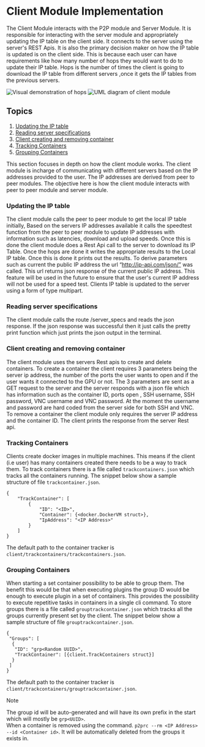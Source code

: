 # Client Module Implementation

The Client Module interacts with the P2P module and Server Module. It is responsible for interacting with the server module and appropriately updating the IP table on the client side. It connects to the server using the server's REST Apis. It is also the primary decision maker on how the IP table is updated is on the client side. This is because each user can have requirements like how many number of hops they would want to do to update their IP table. Hops is the number of times the client is going to download the IP table from different servers ,once it gets the IP tables from the previous servers.

![Visual demonstration of hops](images/NumOfHops.png)
![UML diagram of client module](images/clientmoduleArch.png)

## Topics
1. [Updating the IP table](#updating-the-IP-table)
2. [Reading server specifications](#reading-server-specifications)
3. [Client creating and removing container](#Client-creating-and-removing-container)
4. [Tracking Containers](#Tracking-Containers)
5. [Grouping Containers](#Grouping-Containers)

This section focuses in depth on how the client module works. The client module is incharge of communicating with
different servers based on the IP addresses provided to the user. The IP addresses are derived
from peer to peer modules. The objective here is how the client module interacts with peer to peer module 
and server module.

### Updating the IP table
The client module calls the peer to peer module to get the local IP table initially, Based on the
servers IP addresses available it calls the speedtest function from the peer to peer module to
update IP addresses with information such as latencies, download and upload speeds. Once this is
done the client module does a Rest Api call to the server to download its IP Table. Once the hops are 
done it writes the appropriate results to the Local IP table. Once this is done it prints out the results. 
To derive parameters such as current the public IP address the url “http://ip-api.com/json/” was called. 
This url returns json response of the current public IP address. This feature will be used in the future 
to ensure that the user's current IP address will not be used for a speed test. 
Clients IP table is updated to the server using a form of type multipart.

### Reading server specifications
The client module calls the route /server_specs and reads the json response. If the json response
was successful then it just calls the pretty print function which just prints the json output in the
terminal.

### Client creating and removing container
The client module uses the servers Rest apis to create and delete containers. To create a container
the client requires 3 parameters being the server ip address, the number of the ports the user
wants to open and if the user wants it connected to the GPU or not. The 3 parameters are sent as a
GET request to the server and the server responds with a json file which has information such as
the container ID, ports open , SSH username, SSH password, VNC username and VNC password.
At the moment the username and password are hard coded from the server side for both SSH and
VNC.
To remove a container the client module only requires the server IP address and the container ID.
The client prints the response from the server Rest api.

### Tracking Containers 
Clients create docker images in multiple machines. This means if the client (i.e user) has many 
containers created there needs to be a way to track them. To track containers there is a file 
called ```trackcontainers.json``` which tracks all the containers running. The snippet below 
show a sample structure of file ```trackcontainer.json```.

```
{
	"TrackContainer": [
		{
			"ID": "<ID>",
			"Container": {<docker.DockerVM struct>},
			"IpAddress": "<IP Address>"
		}
	]
} 
```
The default path to the container tracker is ```client/trackcontainers/trackcontainers.json```. 

### Grouping Containers 
When starting a set container possibility to be able to group them. 
The benefit this would be that when executing plugins the group ID would be enough to execute 
plugin in a set of containers. This provides the possibility to execute repetitive tasks in containers in 
a single cli command. To store groups there is a file called ```grouptrackcontainer.json``` which tracks all
the groups currently present set by the client. The snippet below
show a sample structure of file ```grouptrackcontainer.json```.

```
{
 "Groups": [
  {
   "ID": "grp<Random UUID>",
   "TrackContainer": [{client.TrackContainers struct}]
  }
 ]
}
```
The default path to the container tracker is ```client/trackcontainers/grouptrackcontainer.json```. 

> [!NOTE]
> The group id will be auto-generated and will have its own prefix  in the start which will mostly be ```grp<UUID>```.  
> When a container is removed using the command. ```p2prc --rm <IP Address> --id <Container id>```. It will be automatically deleted from the groups it exists in. 
